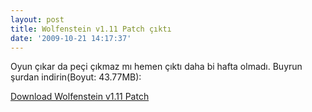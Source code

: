 ```yaml
---
layout: post
title: Wolfenstein v1.11 Patch çıktı
date: '2009-10-21 14:17:37'
---
```


Oyun çıkar da peçi çıkmaz mı hemen çıktı daha bi hafta olmadı. Buyrun şurdan indirin(Boyut: 43.77MB):

<a href="http://www.gamershell.com/download_52306.shtml">Download Wolfenstein v1.11 Patch</a>